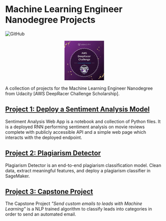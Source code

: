 # Machine Learning Engineer Nanodegree Projects

![GitHub](https://img.shields.io/github/license/mashape/apistatus.svg)

<p align="center">
  <img src="./images/aws-deepracer-scholarship.jpg" width="25%">
</p>

A collection of projects for the Machine Learning Engineer Nanodegree from Udacity [AWS DeepRacer Challenge Scholarship].

## [Project 1: Deploy a Sentiment Analysis Model](https://github.com/suryasanchez/machine-learning-engineer-nanodegree/tree/master/P1-sentiment-analysis)

Sentiment Analysis Web App is a notebook and collection of Python files. It is a deployed RNN performing sentiment analysis on movie reviews complete with publicly accessible API and a simple web page which interacts with the deployed endpoint.

## [Project 2: Plagiarism Detector](https://github.com/suryasanchez/machine-learning-engineer-nanodegree/tree/master/P2-plagiarism-detection)

Plagiarism Detector is an end-to-end plagiarism classification model. Clean data, extract meaningful features, and deploy a plagiarism classifier in SageMaker.

## [Project 3: Capstone Project](https://github.com/suryasanchez/machine-learning-engineer-nanodegree/tree/master/P3-capstone-project)

The Capstone Project *"Send custom emails to leads with Machine Learning"* is a NLP trained algorithm to classify leads into categories in order to send an automated email.